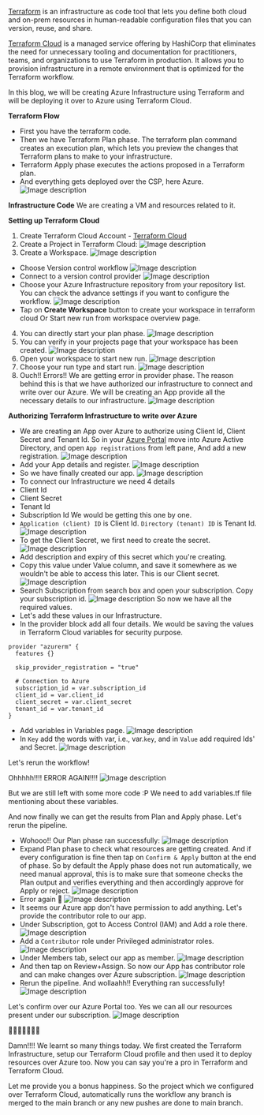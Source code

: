 [Terraform](https://www.terraform.io/) is an infrastructure as code tool that lets you define both cloud and on-prem resources in human-readable configuration files that you can version, reuse, and share.

[Terraform Cloud](https://cloud.hashicorp.com/products/terraform) is a managed service offering by HashiCorp that eliminates the need for unnecessary tooling and documentation for practitioners, teams, and organizations to use Terraform in production. It allows you to provision infrastructure in a remote environment that is optimized for the Terraform workflow.

In this blog, we will be creating Azure Infrastructure using Terraform and will be deploying it over to Azure using Terraform Cloud.

**Terraform Flow**
- First you have the terraform code.
- Then we have Terraform Plan phase. The terraform plan command creates an execution plan, which lets you preview the changes that Terraform plans to make to your infrastructure.
- Terraform Apply phase executes the actions proposed in a Terraform plan.
- And everything gets deployed over the CSP, here Azure.
![Image description](https://dev-to-uploads.s3.amazonaws.com/uploads/articles/odtun8rbj9hgsb9brhuq.png)

**Infrastructure Code**
We are creating a VM and resources related to it. 
<script src="https://gist.github.com/aniketkumarsinha/60fe4463ef0387602831dd8052ea381d.js"></script>

**Setting up Terraform Cloud**

1. Create Terraform Cloud Account - [Terraform Cloud](https://www.hashicorp.com/products/terraform)
2. Create a Project in Terraform Cloud:
![Image description](https://dev-to-uploads.s3.amazonaws.com/uploads/articles/y949ss9lexpd5ridhozu.png)
3. Create a Workspace.
![Image description](https://dev-to-uploads.s3.amazonaws.com/uploads/articles/wdde76gof5yxc8vp1kpw.png)
 - Choose Version control workflow
![Image description](https://dev-to-uploads.s3.amazonaws.com/uploads/articles/n1gp6u6x1mez3kdvbt8n.png)
 - Connect to a version control provider
![Image description](https://dev-to-uploads.s3.amazonaws.com/uploads/articles/a8bat7opbkli0x9t1yrj.png)
 - Choose your Azure Infrastructure repository from your repository list. You can check the advance settings if you want to configure the workflow.
![Image description](https://dev-to-uploads.s3.amazonaws.com/uploads/articles/kd5dop1al2pugnalmqew.png)
 - Tap on **Create Workspace** button to create your workspace in terraform cloud Or Start new run from workspace overview page.
4. You can directly start your plan phase.
![Image description](https://dev-to-uploads.s3.amazonaws.com/uploads/articles/ht6c0c2krj3o8wzmwgnk.png)
5. You can verify in your projects page that your workspace has been created.
![Image description](https://dev-to-uploads.s3.amazonaws.com/uploads/articles/osfgv461t6slsonxjoo3.png)
6. Open your workspace to start new run.
![Image description](https://dev-to-uploads.s3.amazonaws.com/uploads/articles/u1z112gu2ntqq8nuz5vx.png)
7. Choose your run type and start run.
![Image description](https://dev-to-uploads.s3.amazonaws.com/uploads/articles/q263knx3mxpb9lfj3ith.png)
8. Ouch!! Errors!!
   We are getting error in provider phase. The reason behind this is that we have authorized our infrastructure to connect and write over our Azure. We will be creating an App provide all the necessary details to our infrastructure.
![Image description](https://dev-to-uploads.s3.amazonaws.com/uploads/articles/0178a4rs54hqgjtjam3o.png)

**Authorizing Terraform Infrastructure to write over Azure**
- We are creating an App over Azure to authorize using Client Id, Client Secret and Tenant Id. So in your [Azure Portal](https://portal.azure.com/) move into Azure Active Directory, and open `App registrations` from left pane, And add a new registration.
![Image description](https://dev-to-uploads.s3.amazonaws.com/uploads/articles/4p1bc3pibj9hfog28oef.png)
- Add your App details and register.
![Image description](https://dev-to-uploads.s3.amazonaws.com/uploads/articles/dja5n5a5hmppgm3alwsq.png)
- So we have finally created our app.
![Image description](https://dev-to-uploads.s3.amazonaws.com/uploads/articles/c42vlbil4aviwcvtwqck.png)
- To connect our Infrastructure we need 4 details
 - Client Id
 - Client Secret
 - Tenant Id
 - Subscription Id
We would be getting this one by one.
- `Application (client) ID` is Client Id.
  `Directory (tenant) ID` is Tenant Id.
![Image description](https://dev-to-uploads.s3.amazonaws.com/uploads/articles/n01jcz1nqjwwn4zjv0nu.png)
- To get the Client Secret, we first need to create the secret.
![Image description](https://dev-to-uploads.s3.amazonaws.com/uploads/articles/j8zkh7k7zylxbporn2cx.png)
 - Add description and expiry of this secret which you're creating.
 - Copy this value under Value column, and save it somewhere as we wouldn't be able to access this later. This is our Client secret.
![Image description](https://dev-to-uploads.s3.amazonaws.com/uploads/articles/yggxgu21wa9o97nf315n.png)
- Search Subscription from search box and open your subscription. Copy your subscription id.
![Image description](https://dev-to-uploads.s3.amazonaws.com/uploads/articles/l4jmyk0g0p57mwqr518k.png)
So now we have all the required values.
- Let's add these values in our Infrastructure.
 - In the provider block add all four details. We would be saving the values in Terraform Cloud variables for security purpose.
```
provider "azurerm" {
  features {}

  skip_provider_registration = "true"
  
  # Connection to Azure
  subscription_id = var.subscription_id
  client_id = var.client_id
  client_secret = var.client_secret
  tenant_id = var.tenant_id
}
```
 - Add variables in Variables page.
![Image description](https://dev-to-uploads.s3.amazonaws.com/uploads/articles/giji6tny99ldozgyp2yb.png)
  - In `Key` add the words with var, i.e., var.`key`, and in `Value` add required Ids' and Secret.
![Image description](https://dev-to-uploads.s3.amazonaws.com/uploads/articles/jns0v92i8f6phwqqt8c2.png)

Let's rerun the workflow!

Ohhhhh!!!! ERROR AGAIN!!!!
![Image description](https://dev-to-uploads.s3.amazonaws.com/uploads/articles/pte3o0sq7lmlo9i8vem0.png)

But we are still left with some more code :P
We need to add variables.tf file mentioning about these variables.
<script src="https://gist.github.com/aniketkumarsinha/e053e78122d4683567ad1327c818cea6.js"></script>

And now finally we can get the results from Plan and Apply phase. Let's rerun the pipeline.
- Wohooo!! Our Plan phase ran successfully:
![Image description](https://dev-to-uploads.s3.amazonaws.com/uploads/articles/or808kgvinu7t4hefah4.png)
- Expand Plan phase to check what resources are getting created. And if every configuration is fine then tap on `Confirm & Apply` button at the end of phase. So by default the Apply phase does not run automatically, we need manual approval, this is to make sure that someone checks the Plan output and verifies everything and then accordingly approve for Apply or reject.
![Image description](https://dev-to-uploads.s3.amazonaws.com/uploads/articles/d1i9t9fbo1ggnxa2mxea.png)
- Error again 🫠
![Image description](https://dev-to-uploads.s3.amazonaws.com/uploads/articles/b359xrmnrnllyu5a813y.png)
- It seems our Azure app don't have permission to add anything. Let's provide the contributor role to our app.
 - Under Subscription, got to Access Control (IAM) and Add a role there.
![Image description](https://dev-to-uploads.s3.amazonaws.com/uploads/articles/p31hlbpe9xfj2wwl8g4l.png)
 - Add a `Contributor` role under Privileged administrator roles.
![Image description](https://dev-to-uploads.s3.amazonaws.com/uploads/articles/dt9iw8nusgjp2thbkf9w.png)
 - Under Members tab, select our app as member.
![Image description](https://dev-to-uploads.s3.amazonaws.com/uploads/articles/21huwn8l97928mwqcqs8.png)
 - And then tap on Review+Assign. So now our App has contributor role and can make changes over Azure subscription.
![Image description](https://dev-to-uploads.s3.amazonaws.com/uploads/articles/2lk9ervpboi0xnof2cjx.png)
- Rerun the pipeline. And wollaahh!!
Everything ran successfully!
![Image description](https://dev-to-uploads.s3.amazonaws.com/uploads/articles/3fdkhg2fmcbwawd2skq9.png)

Let's confirm over our Azure Portal too. 
Yes we can all our resources present under our subscription.
![Image description](https://dev-to-uploads.s3.amazonaws.com/uploads/articles/eyp2ult5uid4uerv6tmp.png)

🤩🤩🤩🤩🤩🤩🤩

Damn!!!! We learnt so many things today. We first created the Terraform Infrastructure, setup our Terraform Cloud profile and then used it to deploy resources over Azure too. Now you can say you're a pro in Terraform and Terraform Cloud.

Let me provide you a bonus happiness. So the project which we configured over Terraform Cloud, automatically runs the workflow any branch is merged to the main branch or any new pushes are done to main branch.
 

































